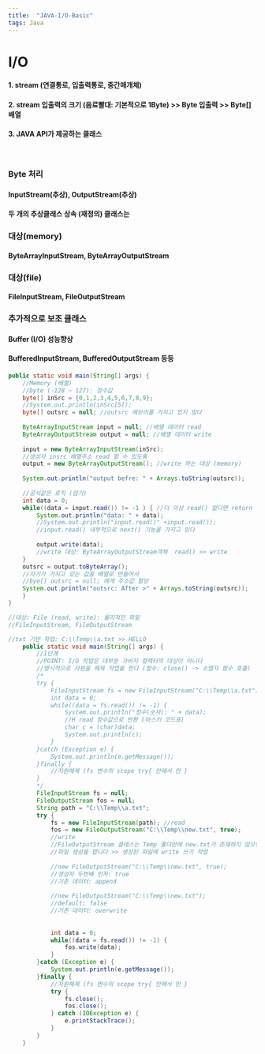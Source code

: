 ```yaml
---
title:  "JAVA-I/O-Basic"
tags: Java
---
```

# I/O
#### 1. stream (연결통로, 입출력통로, 중간매개체)
#### 2. stream 입출력의 크기 (음료빨대: 기본적으로 1Byte) >> Byte 입출력 >> Byte[] 배열
#### 3. JAVA API가 제공하는 클래스
<br>

### Byte 처리
#### InputStream(추상), OutputStream(추상)
#### 두 개의 추상클래스 상속 (재정의) 클래스는

### 대상(memory)
#### ByteArrayInputStream, ByteArrayOutputStream

### 대상(file)
#### FileInputStream, FileOutputStream

### 추가적으로 보조 클래스
#### Buffer (I/O) 성능향상
#### BufferedInputStream, BufferedOutputStream 등등

~~~java
public static void main(String[] args) {
	//Memory (배열)
	//byte (-128 ~ 127): 정수값
	byte[] inSrc = {0,1,2,3,4,5,6,7,8,9};
	//System.out.println(inSrc[5]);
	byte[] outsrc = null; //outsrc 메모리를 가지고 있지 않다
	
	ByteArrayInputStream input = null; //배열 데이터 read
	ByteArrayOutputStream output = null; //배열 데이터 write
	
	input = new ByteArrayInputStream(inSrc);
	//생성자 insrc 배열주소 read 할 수 있도록
	output = new ByteArrayOutputStream(); //write 하는 대상 (memory)
	
	System.out.println("output befre: " + Arrays.toString(outsrc));
	
	//공식같은 로직 (암기)
	int data = 0;
	while((data = input.read()) != -1 ) { //더 이상 read() 없다면 return -1
		System.out.println("data: " + data);
		//System.out.println("input.read()" +input.read());
		//input.read() 내부적으로 next() 기능을 가지고 있다
		
		output.write(data);
		//write 대상: ByteArrayOutputStream객체  read() >> write
	}
	outsrc = output.toByteArray();
	//자기가 가지고 있는 값을 배열로 만들어서
	//bye[] outsrc = null; 에게 주소값 할당
	System.out.println("outsrc: After >" + Arrays.toString(outsrc));
	}
}
~~~

~~~java
//대상: File (read, write): 물리적인 파일
//FileInputStream, FileOutputStream

//txt 기반 작업: C:\\Temp\\a.txt >> HELLO
	public static void main(String[] args) {
		//1단계
		//POINT: I/O 작업은 대부분 가비지 컬렉터의 대상이 아니다
		//명시적으로 자원을 해제 작업을 한다 (함수: close() -> 소멸자 함수 호출)
		/*
		try {
			FileInputStream fs = new FileInputStream("C:\\Temp\\a.txt");
			int data = 0;
			while((data = fs.read()) != -1) {
				System.out.println("정수(숫자): " + data);
				//H read 정수값으로 반환 (아스키 코드표)
				char c = (char)data;
				System.out.println(c);
			}
		}catch (Exception e) {
			System.out.println(e.getMessage());
		}finally {
			//자원해제 (fs 변수의 scope try{ 안에서 만 }
		}
		*/
		FileInputStream fs = null;
		FileOutputStream fos = null;
		String path = "C:\\Temp\\a.txt";
		try {
			fs = new FileInputStream(path); //read
			fos = new FileOutputStream("C:\\Temp\\new.txt", true);
			//write
			//FileOutputStream 클래스는 Temp 폴더안에 new.txt가 존재하지 않으면
			//파일 생성을 합니다 >> 생성된 파일에 write 쓰기 작업
			
			//new FileOutputStream("C:\\Temp\\new.txt", true);
			//생성자 두번째 인자: true
			//기존 데이터: append
			
			//new FileOutputStream("C:\\Temp\\new.txt");
			//default: false
			//기존 데이터: overwrite
			
			
			int data = 0;
			while((data = fs.read()) != -1) {
				fos.write(data);
			}
		}catch (Exception e) {
			System.out.println(e.getMessage());
		}finally {
			//자원해제 (fs 변수의 scope try{ 안에서 만 }
			try {
				fs.close();
				fos.close();
			} catch (IOException e) {
				e.printStackTrace();
			}
		}		
	}
~~~
